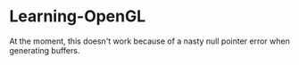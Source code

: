 # Learning-OpenGL
At the moment, this doesn't work because of a nasty null pointer error when generating buffers.
